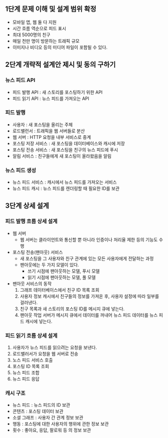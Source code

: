 ## 1단계 문제 이해 및 설계 범위 확정
- 모바일 앱, 웹 둘 다 지원
- 시간 흐름 역순으로 피드 표시
- 최대 5000명의 친구
- 매일 천만 명이 방문하는 트래픽 규모
- 이미지나 비디오 등의 미디어 파일이 포함될 수 있다.

## 2단계 개략적 설계안 제시 및 동의 구하기
### 뉴스 피드 API
- 피드 발행 API : 새 스토리를 포스팅하기 위한 API
- 피드 읽기 API : 뉴스 피드를 가져오는 API

### 피드 발행
 - 사용자 : 새 포스팅을 올리는 주체
 - 로드밸런서 : 트래픽을 웹 서버들로 분산
 - 웹 서버 : HTTP 요청을 내부 서비스로 중계
 - 포스팅 저장 서비스 : 새 포스팅을 데이터베이스와 캐시에 저장
 - 포스팅 전송 서비스 : 새 포스팅을 친구의 뉴스 피드에 푸시
 - 알림 서비스 : 친구들에게 새 포스팅이 올라왔음을 알림

### 뉴스 피드 생성
- 뉴스 피드 서비스 : 캐시에서 뉴스 피드를 가져오는 서비스
- 뉴스 피드 캐시 : 뉴스 피드를 렌더링할 때 필요한 ID를 보관

## 3단계 상세 설계
### 피드 발행 흐름 상세 설계
- 웹 서버
	- 웹 서버는 클라이언트와 통신할 뿐 아니라 인증이나 처리율 제한 등의 기능도 수행
- 포스팅 전송(팬아웃) 서비스
	- 새 포스팅을 그 사용자와 친구 관계에 있는 모든 사용자에게 전달하는 과정
	- 팬아웃에는 두 가지 모델이 있다.
		- 쓰기 시점에 팬아웃하는 모델, 푸시 모델
		- 읽기 시점에 팬아웃하는 모델, 풀 모델
- 팬아웃 서비스의 동작
	1. 그래프 데이터베이스에서 친구 ID 목록 조회
	2. 사용자 정보 캐시에서 친구들의 정보를 가져온 후, 사용자 설정에 따라 일부를 걸러낸다.
	3. 친구 목록과 새 스토리의 포스팅 ID를 메시지 큐에 넣는다.
	4. 팬아웃 작업 서버가 메시지 큐에서 데이터를 꺼내어 뉴스 피드 데이터를 뉴스 피드 캐시에 넣는다.

### 피드 읽기 흐름 상세 설계
1. 사용자가 뉴스 피드를 읽으려는 요청을 보낸다.
2. 로드밸러서가 요청을 웹 서버로 전송
3. 노스 피드 서비스 호출
4. 포스팅 ID 목록 조회
5. 뉴스 피드 조합
6. 뉴스 피드 응답

### 캐시 구조
- 뉴스 피드 : 뉴스 피드의 ID 보관
- 콘텐츠 : 포스팅 데이터 보관
- 소셜 그래프 : 사용자 간 관계 정보 보관
- 행동 : 포스팅에 대한 사용자의 행위에 관한 정보 보관
- 횟수 : 좋아요, 응답, 팔로워 등 의 정보 보관